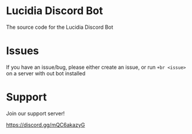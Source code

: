 # Lucidia Discord Bot
The source code for the Lucidia Discord Bot

# Issues

If you have an issue/bug, please either create an issue, or run `+br <issue>` on a server with out bot installed

# Support

Join our support server!

https://discord.gg/mQC6akazyG
